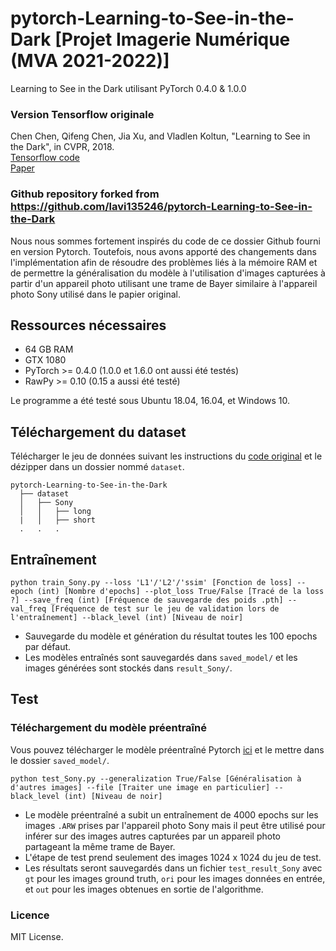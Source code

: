 # pytorch-Learning-to-See-in-the-Dark [Projet Imagerie Numérique (MVA 2021-2022)]
Learning to See in the Dark utilisant PyTorch 0.4.0 & 1.0.0

### Version Tensorflow originale
Chen Chen, Qifeng Chen, Jia Xu, and Vladlen Koltun, "Learning to See in the Dark", in CVPR, 2018. <br/>
[Tensorflow code](https://github.com/cchen156/Learning-to-See-in-the-Dark) <br/>
[Paper](http://cchen156.web.engr.illinois.edu/paper/18CVPR_SID.pdf)

### Github repository forked from https://github.com/lavi135246/pytorch-Learning-to-See-in-the-Dark
Nous nous sommes fortement inspirés du code de ce dossier Github fourni en version Pytorch. Toutefois, nous avons apporté des changements dans l'implémentation afin de résoudre des problèmes liés à la mémoire RAM et de permettre la généralisation du modèle à l'utilisation d'images capturées à partir d'un appareil photo utilisant une trame de Bayer similaire à l'appareil photo Sony utilisé dans le papier original.

## Ressources nécessaires
- 64 GB RAM
- GTX 1080
- PyTorch >= 0.4.0 (1.0.0 et 1.6.0  ont aussi été testés)
- RawPy >= 0.10 (0.15 a aussi été testé)

Le programme a été testé sous Ubuntu 18.04, 16.04, et Windows 10.

## Téléchargement du dataset
Télécharger le jeu de données suivant les instructions du [code original](https://github.com/cchen156/Learning-to-See-in-the-Dark) et le dézipper dans un dossier nommé `dataset`.

```
pytorch-Learning-to-See-in-the-Dark
  ├── dataset
  │   ├── Sony
  │   │   ├── long
  |   │   ├── short
  .   .   .
```

## Entraînement
`python train_Sony.py --loss 'L1'/'L2'/'ssim' [Fonction de loss] --epoch (int) [Nombre d'epochs] --plot_loss True/False [Tracé de la loss ?] --save_freq (int) [Fréquence de sauvegarde des poids .pth] --val_freq [Fréquence de test sur le jeu de validation lors de l'entraînement] --black_level (int) [Niveau de noir]`
- Sauvegarde du modèle et génération du résultat toutes les 100 epochs par défaut. 
- Les modèles entraînés sont sauvegardés dans `saved_model/` et les images générées sont stockés dans `result_Sony/`.

## Test
### Téléchargement du modèle préentraîné
Vous pouvez télécharger le modèle préentraîné Pytorch [ici](https://drive.google.com/file/d/1qVYtDEObRAox8SDH4Tbqs2s117v7tFWG/view?usp=sharing) et le mettre dans le dossier `saved_model/`. <br/>

`python test_Sony.py --generalization True/False [Généralisation à d'autres images] --file [Traiter une image en particulier] --black_level (int) [Niveau de noir]`

- Le modèle préentraîné a subit un entraînement de 4000 epochs sur les images `.ARW` prises par l'appareil photo Sony mais il peut être utilisé pour inférer sur des images autres capturées par un appareil photo partageant la même trame de Bayer.
- L'étape de test prend seulement des images 1024 x 1024 du jeu de test. 
- Les résultats seront sauvegardés dans un fichier `test_result_Sony` avec `gt` pour les images ground truth, `ori` pour les images données en entrée, et `out` pour les images obtenues en sortie de l'algorithme.

### Licence
MIT License.
